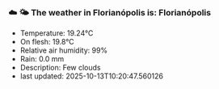 ### ☁️ 🌤️  The weather in Florianópolis is: Florianópolis

- Temperature: 19.24°C
- On flesh: 19.8°C
- Relative air humidity: 99%
- Rain: 0.0 mm
- Description: Few clouds
- last updated: 2025-10-13T10:20:47.560126
